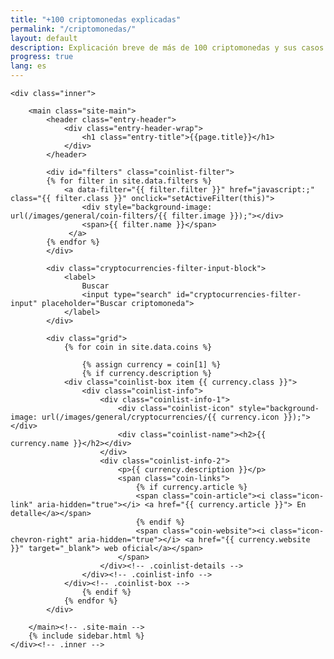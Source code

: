 ```yaml
---
title: "+100 criptomonedas explicadas"
permalink: "/criptomonedas/"
layout: default
description: Explicación breve de más de 100 criptomonedas y sus casos de uso más comunes.
progress: true
lang: es
---
```


<div class="site-content">

    <div class="inner">

        <main class="site-main">
			<header class="entry-header">
		    	<div class="entry-header-wrap">  
		        	<h1 class="entry-title">{{page.title}}</h1>
			    </div>
			</header>

            <div id="filters" class="coinlist-filter">
            {% for filter in site.data.filters %}
                <a data-filter="{{ filter.filter }}" href="javascript:;" class="{{ filter.class }}" onclick="setActiveFilter(this)">
                    <div style="background-image: url(/images/general/coin-filters/{{ filter.image }});"></div>
                    <span>{{ filter.name }}</span>
                 </a>
            {% endfor %}
            </div>

            <div class="cryptocurrencies-filter-input-block">
		        <label>
		            Buscar
		            <input type="search" id="cryptocurrencies-filter-input" placeholder="Buscar criptomoneda">
		        </label>
		    </div>

			<div class="grid">
				{% for coin in site.data.coins %}
				
					{% assign currency = coin[1] %}
					{% if currency.description %}
				<div class="coinlist-box item {{ currency.class }}">
				    <div class="coinlist-info">
						<div class="coinlist-info-1">
							<div class="coinlist-icon" style="background-image: url(/images/general/cryptocurrencies/{{ currency.icon }});"></div>
							<div class="coinlist-name"><h2>{{ currency.name }}</h2></div>
						</div>
						<div class="coinlist-info-2">
				            <p>{{ currency.description }}</p>
				            <span class="coin-links">
								{% if currency.article %}
					            <span class="coin-article"><i class="icon-link" aria-hidden="true"></i> <a href="{{ currency.article }}"> En detalle</a></span>
								{% endif %}
								<span class="coin-website"><i class="icon-chevron-right" aria-hidden="true"></i> <a href="{{ currency.website }}" target="_blank"> web oficial</a></span>
							</span>
				        </div><!-- .coinlist-details -->
				    </div><!-- .coinlist-info -->
				</div><!-- .coinlist-box -->
					{% endif %}
				{% endfor %}
			</div>

		</main><!-- .site-main -->
        {% include sidebar.html %}
    </div><!-- .inner -->
</div><!-- .site-content -->

<script src="{{ site.baseurl }}/js/jquery.js?{{site.time | date: '%s%N'}}"></script>
<script src="https://unpkg.com/isotope-layout@3/dist/isotope.pkgd.min.js"></script>
<script src="{{ site.baseurl }}/js/filters.js?{{site.time | date: '%s%N'}}"></script>
